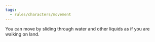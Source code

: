 ```yaml
---
tags:
  - rules/characters/movement
---
```

You can move by sliding through water and other liquids as if you are walking on land.